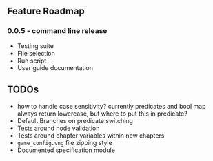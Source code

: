 ## Feature Roadmap

### 0.0.5 - command line release
- Testing suite
- File selection
- Run script
- User guide documentation

## TODOs
- how to handle case sensitivity? currently predicates and bool map always return lowercase, but where to put this in predicate?
- Default Branches on predicate switching
- Tests around node validation
- Tests around chapter variables within new chapters
- `game_config.vng` file zipping style
- Documented specification module
